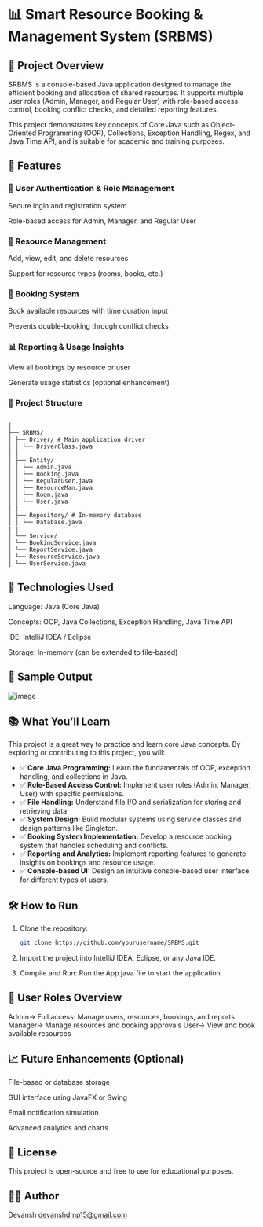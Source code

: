 # 📊 Smart Resource Booking & Management System (SRBMS)

## 📌 Project Overview
SRBMS is a console-based Java application designed to manage the efficient booking and allocation of shared resources. It supports multiple user roles (Admin, Manager, and Regular User) with role-based access control, booking conflict checks, and detailed reporting features.

This project demonstrates key concepts of Core Java such as Object-Oriented Programming (OOP), Collections, Exception Handling, Regex, and Java Time API, and is suitable for academic and training purposes.

## 🚀 Features
### 🔐 User Authentication & Role Management
Secure login and registration system

Role-based access for Admin, Manager, and Regular User

### 🏢 Resource Management
Add, view, edit, and delete resources

Support for resource types (rooms, books, etc.)

### 📅 Booking System
Book available resources with time duration input

Prevents double-booking through conflict checks


### 📊 Reporting & Usage Insights
View all bookings by resource or user

Generate usage statistics (optional enhancement)

### 📁 Project Structure
```pgsql

│
├── SRBMS/
│ ├── Driver/ # Main application driver
│ │ └── DriverClass.java
| |
│ ├── Entity/ 
│ │ └── Admin.java
│ │ └── Booking.java
│ │ └── RegularUser.java
│ │ └── ResourceMan.java
│ │ └── Room.java
│ │ └── User.java
| |
│ ├── Repository/ # In-memory database
│ │ └── Database.java
| |
│ └── Service/ 
│ └── BookingService.java
│ └── ReportService.java
│ └── ResourceService.java
│ └── UserService.java
```

## 🧰 Technologies Used
Language: Java (Core Java)

Concepts: OOP, Java Collections, Exception Handling, Java Time API

IDE: IntelliJ IDEA / Eclipse

Storage: In-memory (can be extended to file-based)

## 📸 Sample Output
![image](https://github.com/user-attachments/assets/bf3f92ba-cff4-4528-818d-479f1e698acc)


## 📚 What You’ll Learn

This project is a great way to practice and learn core Java concepts. By exploring or contributing to this project, you will:

- ✅ **Core Java Programming:** Learn the fundamentals of OOP, exception handling, and collections in Java.
- ✅ **Role-Based Access Control:** Implement user roles (Admin, Manager, User) with specific permissions.
- ✅ **File Handling:** Understand file I/O and serialization for storing and retrieving data.
- ✅ **System Design:** Build modular systems using service classes and design patterns like Singleton.
- ✅ **Booking System Implementation:** Develop a resource booking system that handles scheduling and conflicts.
- ✅ **Reporting and Analytics:** Implement reporting features to generate insights on bookings and resource usage.
- ✅ **Console-based UI:** Design an intuitive console-based user interface for different types of users.


## 🛠 How to Run

1. Clone the repository:
   ```bash
   git clone https://github.com/yourusername/SRBMS.git
   
2. Import the project into IntelliJ IDEA, Eclipse, or any Java IDE.

3. Compile and Run: Run the App.java file to start the application.

## 📌 User Roles Overview

Admin->	Full access: Manage users, resources, bookings, and reports
Manager->	Manage resources and booking approvals
User->	View and book available resources

## 📈 Future Enhancements (Optional)
File-based or database storage

GUI interface using JavaFX or Swing

Email notification simulation

Advanced analytics and charts

## 📜 License
This project is open-source and free to use for educational purposes.

## 🙋‍♂️ Author
Devansh
devanshdmp15@gmail.com

